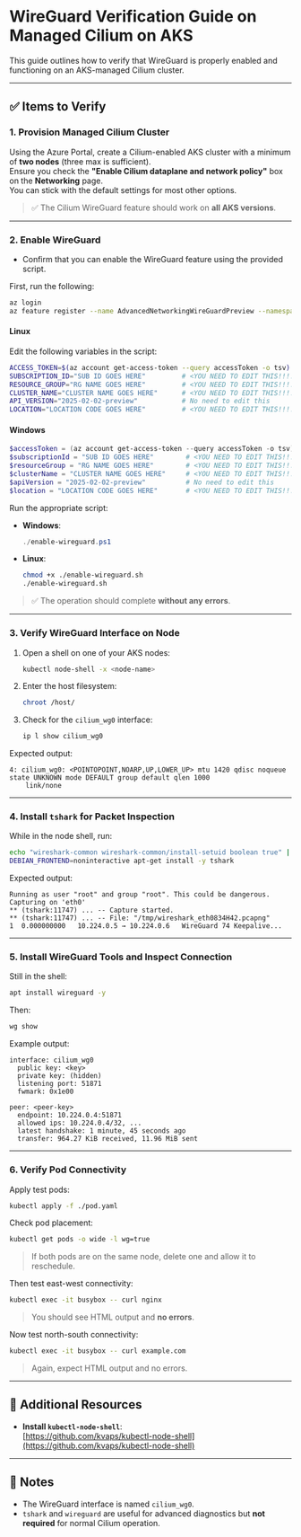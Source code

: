 # WireGuard Verification Guide on Managed Cilium on AKS

This guide outlines how to verify that WireGuard is properly enabled and functioning on an AKS-managed Cilium cluster.

---

## ✅ Items to Verify

### 1. Provision Managed Cilium Cluster

Using the Azure Portal, create a Cilium-enabled AKS cluster with a minimum of **two nodes** (three max is sufficient).  
Ensure you check the **"Enable Cilium dataplane and network policy"** box on the **Networking** page.  
You can stick with the default settings for most other options.

> ✅ The Cilium WireGuard feature should work on **all AKS versions**.

---

### 2. Enable WireGuard

- Confirm that you can enable the WireGuard feature using the provided script.

First, run the following:

```bash
az login
az feature register --name AdvancedNetworkingWireGuardPreview --namespace Microsoft.ContainerService
```

#### Linux

Edit the following variables in the script:

```bash
ACCESS_TOKEN=$(az account get-access-token --query accessToken -o tsv) # No need to edit this
SUBSCRIPTION_ID="SUB ID GOES HERE"         # <YOU NEED TO EDIT THIS!!!!!!>
RESOURCE_GROUP="RG NAME GOES HERE"         # <YOU NEED TO EDIT THIS!!!!!!>
CLUSTER_NAME="CLUSTER NAME GOES HERE"      # <YOU NEED TO EDIT THIS!!!!!!>
API_VERSION="2025-02-02-preview"           # No need to edit this
LOCATION="LOCATION CODE GOES HERE"         # <YOU NEED TO EDIT THIS!!!!!!>
```

#### Windows

```powershell
$accessToken = (az account get-access-token --query accessToken -o tsv) # No need to edit this
$subscriptionId = "SUB ID GOES HERE"        # <YOU NEED TO EDIT THIS!!!!!!>
$resourceGroup = "RG NAME GOES HERE"        # <YOU NEED TO EDIT THIS!!!!!!>
$clusterName = "CLUSTER NAME GOES HERE"     # <YOU NEED TO EDIT THIS!!!!!!>
$apiVersion = "2025-02-02-preview"          # No need to edit this
$location = "LOCATION CODE GOES HERE"       # <YOU NEED TO EDIT THIS!!!!!!>
```

Run the appropriate script:

- **Windows**:

  ```powershell
  ./enable-wireguard.ps1
  ```

- **Linux**:

  ```bash
  chmod +x ./enable-wireguard.sh
  ./enable-wireguard.sh
  ```

> ✅ The operation should complete **without any errors**.

---

### 3. Verify WireGuard Interface on Node

1. Open a shell on one of your AKS nodes:

   ```bash
   kubectl node-shell -x <node-name>
   ```

2. Enter the host filesystem:

   ```bash
   chroot /host/
   ```

3. Check for the `cilium_wg0` interface:

   ```bash
   ip l show cilium_wg0
   ```

Expected output:

```
4: cilium_wg0: <POINTOPOINT,NOARP,UP,LOWER_UP> mtu 1420 qdisc noqueue state UNKNOWN mode DEFAULT group default qlen 1000
    link/none
```

---

### 4. Install `tshark` for Packet Inspection

While in the node shell, run:

```bash
echo "wireshark-common wireshark-common/install-setuid boolean true" | sudo debconf-set-selections
DEBIAN_FRONTEND=noninteractive apt-get install -y tshark
```

Expected output:

```
Running as user "root" and group "root". This could be dangerous.
Capturing on 'eth0'
** (tshark:11747) ... -- Capture started.
** (tshark:11747) ... -- File: "/tmp/wireshark_eth0834H42.pcapng"
1  0.000000000   10.224.0.5 → 10.224.0.6   WireGuard 74 Keepalive...
```

---

### 5. Install WireGuard Tools and Inspect Connection

Still in the shell:

```bash
apt install wireguard -y
```

Then:

```bash
wg show
```

Example output:

```
interface: cilium_wg0
  public key: <key>
  private key: (hidden)
  listening port: 51871
  fwmark: 0x1e00

peer: <peer-key>
  endpoint: 10.224.0.4:51871
  allowed ips: 10.224.0.4/32, ...
  latest handshake: 1 minute, 45 seconds ago
  transfer: 964.27 KiB received, 11.96 MiB sent
```

---

### 6. Verify Pod Connectivity

Apply test pods:

```bash
kubectl apply -f ./pod.yaml
```

Check pod placement:

```bash
kubectl get pods -o wide -l wg=true
```

> If both pods are on the same node, delete one and allow it to reschedule.

Then test east-west connectivity:

```bash
kubectl exec -it busybox -- curl nginx
```

> You should see HTML output and **no errors**.

Now test north-south connectivity:

```bash
kubectl exec -it busybox -- curl example.com
```

> Again, expect HTML output and no errors.

---

## 🧰 Additional Resources

- **Install `kubectl-node-shell`**:  
  [https://github.com/kvaps/kubectl-node-shell](https://github.com/kvaps/kubectl-node-shell)

---

## 📝 Notes

- The WireGuard interface is named `cilium_wg0`.
- `tshark` and `wireguard` are useful for advanced diagnostics but **not required** for normal Cilium operation.
